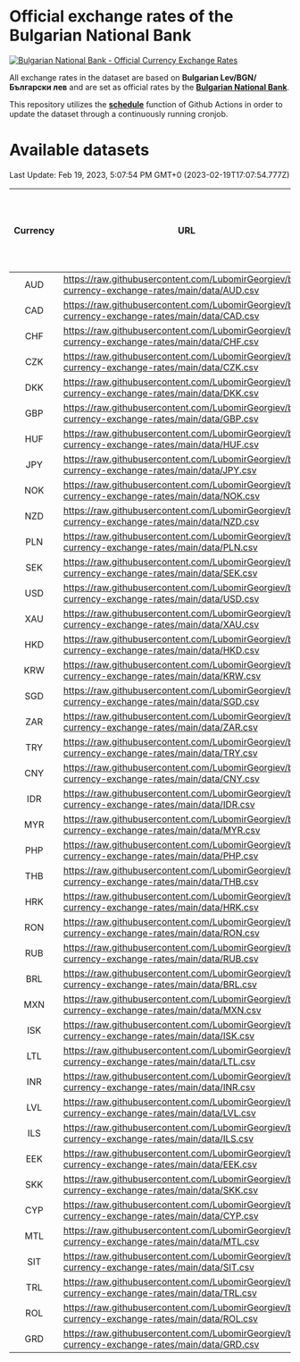 # Official exchange rates of the Bulgarian National Bank

[![Bulgarian National Bank - Official Currency Exchange Rates](https://github.com/LubomirGeorgiev/bnb-currency-exchange-rates/actions/workflows/update-rates.yml/badge.svg?branch=main)](https://github.com/LubomirGeorgiev/bnb-currency-exchange-rates/actions/workflows/update-rates.yml)

All exchange rates in the dataset are based on **Bulgarian Lev/BGN/Български лев** and are set as official rates by the [**Bulgarian National Bank**](https://www.bnb.bg/Statistics/StExternalSector/StExchangeRates/StERForeignCurrencies/index.htm?toLang=_EN).

This repository utilizes the [**schedule**](https://docs.github.com/en/actions/reference/events-that-trigger-workflows) function of Github Actions in order to update the dataset through a continuously running cronjob.

# Available datasets

<!-- START LINKS (DO NOT EVER FU*ING DELETE THIS COMMENT FOR THE LOVE OF YOUR LIFE!!! IF YOU ARE CURIOS HOW IT WORKS, YOU CAN HAVE A LOOK AT ./src/updateReadme.ts) -->

Last Update: Feb 19, 2023, 5:07:54 PM GMT+0 (2023-02-19T17:07:54.777Z)

| Currency | URL                                                                                             | Number of records | Number of missing days that were filled in |
| :------: | ----------------------------------------------------------------------------------------------- | :---------------: | :----------------------------------------: |
|   AUD    | https://raw.githubusercontent.com/LubomirGeorgiev/bnb-currency-exchange-rates/main/data/AUD.csv |       8531        |                    2631                    |
|   CAD    | https://raw.githubusercontent.com/LubomirGeorgiev/bnb-currency-exchange-rates/main/data/CAD.csv |       8531        |                    2631                    |
|   CHF    | https://raw.githubusercontent.com/LubomirGeorgiev/bnb-currency-exchange-rates/main/data/CHF.csv |       8531        |                    2631                    |
|   CZK    | https://raw.githubusercontent.com/LubomirGeorgiev/bnb-currency-exchange-rates/main/data/CZK.csv |       8531        |                    2631                    |
|   DKK    | https://raw.githubusercontent.com/LubomirGeorgiev/bnb-currency-exchange-rates/main/data/DKK.csv |       8531        |                    2631                    |
|   GBP    | https://raw.githubusercontent.com/LubomirGeorgiev/bnb-currency-exchange-rates/main/data/GBP.csv |       8531        |                    2631                    |
|   HUF    | https://raw.githubusercontent.com/LubomirGeorgiev/bnb-currency-exchange-rates/main/data/HUF.csv |       8531        |                    2631                    |
|   JPY    | https://raw.githubusercontent.com/LubomirGeorgiev/bnb-currency-exchange-rates/main/data/JPY.csv |       8531        |                    2631                    |
|   NOK    | https://raw.githubusercontent.com/LubomirGeorgiev/bnb-currency-exchange-rates/main/data/NOK.csv |       8531        |                    2631                    |
|   NZD    | https://raw.githubusercontent.com/LubomirGeorgiev/bnb-currency-exchange-rates/main/data/NZD.csv |       8531        |                    2631                    |
|   PLN    | https://raw.githubusercontent.com/LubomirGeorgiev/bnb-currency-exchange-rates/main/data/PLN.csv |       8531        |                    2631                    |
|   SEK    | https://raw.githubusercontent.com/LubomirGeorgiev/bnb-currency-exchange-rates/main/data/SEK.csv |       8531        |                    2631                    |
|   USD    | https://raw.githubusercontent.com/LubomirGeorgiev/bnb-currency-exchange-rates/main/data/USD.csv |       8531        |                    2631                    |
|   XAU    | https://raw.githubusercontent.com/LubomirGeorgiev/bnb-currency-exchange-rates/main/data/XAU.csv |       8531        |                    2633                    |
|   HKD    | https://raw.githubusercontent.com/LubomirGeorgiev/bnb-currency-exchange-rates/main/data/HKD.csv |       8231        |                    2542                    |
|   KRW    | https://raw.githubusercontent.com/LubomirGeorgiev/bnb-currency-exchange-rates/main/data/KRW.csv |       8231        |                    2542                    |
|   SGD    | https://raw.githubusercontent.com/LubomirGeorgiev/bnb-currency-exchange-rates/main/data/SGD.csv |       8231        |                    2542                    |
|   ZAR    | https://raw.githubusercontent.com/LubomirGeorgiev/bnb-currency-exchange-rates/main/data/ZAR.csv |       8231        |                    2542                    |
|   TRY    | https://raw.githubusercontent.com/LubomirGeorgiev/bnb-currency-exchange-rates/main/data/TRY.csv |       6713        |                    2072                    |
|   CNY    | https://raw.githubusercontent.com/LubomirGeorgiev/bnb-currency-exchange-rates/main/data/CNY.csv |       6593        |                    2036                    |
|   IDR    | https://raw.githubusercontent.com/LubomirGeorgiev/bnb-currency-exchange-rates/main/data/IDR.csv |       6593        |                    2036                    |
|   MYR    | https://raw.githubusercontent.com/LubomirGeorgiev/bnb-currency-exchange-rates/main/data/MYR.csv |       6593        |                    2036                    |
|   PHP    | https://raw.githubusercontent.com/LubomirGeorgiev/bnb-currency-exchange-rates/main/data/PHP.csv |       6593        |                    2036                    |
|   THB    | https://raw.githubusercontent.com/LubomirGeorgiev/bnb-currency-exchange-rates/main/data/THB.csv |       6593        |                    2036                    |
|   HRK    | https://raw.githubusercontent.com/LubomirGeorgiev/bnb-currency-exchange-rates/main/data/HRK.csv |       6544        |                    2021                    |
|   RON    | https://raw.githubusercontent.com/LubomirGeorgiev/bnb-currency-exchange-rates/main/data/RON.csv |       6538        |                    2022                    |
|   RUB    | https://raw.githubusercontent.com/LubomirGeorgiev/bnb-currency-exchange-rates/main/data/RUB.csv |       6240        |                    1924                    |
|   BRL    | https://raw.githubusercontent.com/LubomirGeorgiev/bnb-currency-exchange-rates/main/data/BRL.csv |       5627        |                    1743                    |
|   MXN    | https://raw.githubusercontent.com/LubomirGeorgiev/bnb-currency-exchange-rates/main/data/MXN.csv |       5627        |                    1743                    |
|   ISK    | https://raw.githubusercontent.com/LubomirGeorgiev/bnb-currency-exchange-rates/main/data/ISK.csv |       5414        |                    1675                    |
|   LTL    | https://raw.githubusercontent.com/LubomirGeorgiev/bnb-currency-exchange-rates/main/data/LTL.csv |       5270        |                    1612                    |
|   INR    | https://raw.githubusercontent.com/LubomirGeorgiev/bnb-currency-exchange-rates/main/data/INR.csv |       5258        |                    1627                    |
|   LVL    | https://raw.githubusercontent.com/LubomirGeorgiev/bnb-currency-exchange-rates/main/data/LVL.csv |       4905        |                    1498                    |
|   ILS    | https://raw.githubusercontent.com/LubomirGeorgiev/bnb-currency-exchange-rates/main/data/ILS.csv |       4411        |                    1372                    |
|   EEK    | https://raw.githubusercontent.com/LubomirGeorgiev/bnb-currency-exchange-rates/main/data/EEK.csv |       4117        |                    1256                    |
|   SKK    | https://raw.githubusercontent.com/LubomirGeorgiev/bnb-currency-exchange-rates/main/data/SKK.csv |       2968        |                    910                     |
|   CYP    | https://raw.githubusercontent.com/LubomirGeorgiev/bnb-currency-exchange-rates/main/data/CYP.csv |       2900        |                    884                     |
|   MTL    | https://raw.githubusercontent.com/LubomirGeorgiev/bnb-currency-exchange-rates/main/data/MTL.csv |       2600        |                    795                     |
|   SIT    | https://raw.githubusercontent.com/LubomirGeorgiev/bnb-currency-exchange-rates/main/data/SIT.csv |       2538        |                    774                     |
|   TRL    | https://raw.githubusercontent.com/LubomirGeorgiev/bnb-currency-exchange-rates/main/data/TRL.csv |       1816        |                    557                     |
|   ROL    | https://raw.githubusercontent.com/LubomirGeorgiev/bnb-currency-exchange-rates/main/data/ROL.csv |       1693        |                    520                     |
|   GRD    | https://raw.githubusercontent.com/LubomirGeorgiev/bnb-currency-exchange-rates/main/data/GRD.csv |        359        |                    107                     |

<!-- END LINKS (DO NOT EVER FU*ING DELETE THIS COMMENT FOR THE LOVE OF YOUR LIFE!!! IF YOU ARE CURIOS HOW IT WORKS, YOU CAN HAVE A LOOK AT ./src/updateReadme.ts) -->
